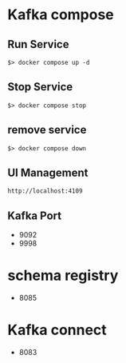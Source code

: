 # Kafka compose

## Run Service
```
$> docker compose up -d
```

## Stop Service
```
$> docker compose stop
```

## remove service
```
$> docker compose down
```

## UI Management
```
http://localhost:4109
```

## Kafka Port
- 9092
- 9998

# schema registry
- 8085

# Kafka connect
- 8083